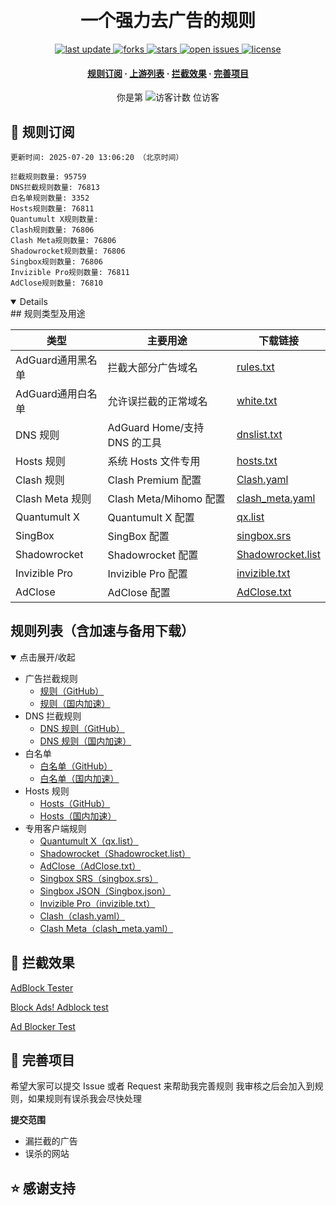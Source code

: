 <div align="center">
<h1 align="center"><br>一个强力去广告的规则</h1>
<p>
  <a href="https://github.com/045200/adbyebye">
    <img src="https://img.shields.io/github/last-commit/045200/adbyebye?style=flat-square" alt="last update" />
  </a>
  <a href="https://github.com/qq5460168/666">
    <img src="https://img.shields.io/github/forks/045200/adbyebye?style=flat-square" alt="forks" />
  </a>
  <a href="https://github.com/qq5460168/666">
    <img src="https://img.shields.io/github/stars/045200/adbyebye?style=flat-square" alt="stars" />
  </a>
  <a href="https://github.com/qq5460168/666/issues/">
    <img src="https://img.shields.io/github/issues/045200/adbyebye?style=flat-square" alt="open issues" />
  </a>
  <a href="https://github.com/qq5460168/666">
    <img src="https://img.shields.io/github/license/045200/adbyebye?style=flat-square" alt="license" />
  </a>
</p>

<h4>
    <a href="#a">规则订阅</a>
  <span> · </span>
    <a href="#b">上游列表</a>
  <span> · </span>
    <a href="#c">拦截效果</a>
  <span> · </span>
    <a href="#d">完善项目</a>
  </h4>

</div>

<div align="center">
  <!-- 访客计数，点击跳转到仓库主页 -->
你是第 <img src="https://profile-counter.glitch.me/045200/adbyebye/count.svg" alt="访客计数" /> 位访客
</div>
<h2 id="a">🎯 规则订阅</h2>

```
更新时间: 2025-07-20 13:06:20 （北京时间） 

拦截规则数量: 95759 
DNS拦截规则数量: 76813 
白名单规则数量: 3352 
Hosts规则数量: 76811 
Quantumult X规则数量:  
Clash规则数量: 76806 
Clash Meta规则数量: 76806 
Shadowrocket规则数量: 76806 
Singbox规则数量: 76806 
Invizible Pro规则数量: 76811 
AdClose规则数量: 76810 
```

<details open>
## 规则类型及用途

| 类型             | 主要用途                       | 下载链接                                                                            |
|------------------|------------------------------|-------------------------------------------------------------------------------------|
| AdGuard通用黑名单       | 拦截大部分广告域名             | [rules.txt](https://raw.githubusercontent.com/045200/adbyebye/refs/heads/master/rules.txt)     |
| AdGuard通用白名单       | 允许误拦截的正常域名           | [white.txt](https://raw.githubusercontent.com/045200/adbyebye/refs/heads/master/allow.txt)     |
| DNS 规则         | AdGuard Home/支持 DNS 的工具   | [dnslist.txt](https://raw.githubusercontent.com/045200/adbyebye/master/dns.txt)   |
| Hosts 规则       | 系统 Hosts 文件专用            | [hosts.txt](https://raw.githubusercontent.com/045200/adbyebye/master/hosts.txt)       |
| Clash 规则       | Clash Premium 配置             | [Clash.yaml](https://raw.githubusercontent.com/045200/adbyebye/master/clash.yaml) |
| Clash Meta 规则  | Clash Meta/Mihomo 配置         | [clash_meta.yaml](https://raw.githubusercontent.com/045200/adbyebye/master/clash_meta.yaml) |
| Quantumult X     | Quantumult X 配置              | [qx.list](https://raw.githubusercontent.com/045200/adbyebye/master/qx.list)           |
| SingBox          | SingBox 配置                   | [singbox.srs](https://raw.githubusercontent.com/045200/adbyebye/master/singbox.srs)   |
| Shadowrocket     | Shadowrocket 配置              | [Shadowrocket.list](https://raw.githubusercontent.com/045200/adbyebye/master/Shadowrocket.list) |
| Invizible Pro    | Invizible Pro 配置             | [invizible.txt](https://raw.githubusercontent.com/045200/adbyebye/master/invizible.txt) |
| AdClose          | AdClose 配置                   | [AdClose.txt](https://raw.githubusercontent.com/045200/adbyebye/master/AdClose.txt)   |


## 规则列表（含加速与备用下载）

<details open>
<summary>点击展开/收起</summary>

- 广告拦截规则  
  - [规则（GitHub）](https://raw.githubusercontent.com/qq5460168/666/master/rules.txt)
  - [规则（国内加速）](https://ghproxy.net/https://raw.githubusercontent.com/qq5460168/666/master/rules.txt)
- DNS 拦截规则  
  - [DNS 规则（GitHub）](https://raw.githubusercontent.com/qq5460168/666/master/dns.txt)
  - [DNS 规则（国内加速）](https://ghp.ci/https://raw.githubusercontent.com/qq5460168/666/master/dns.txt)
- 白名单  
  - [白名单（GitHub）](https://raw.githubusercontent.com/qq5460168/666/master/allow.txt)
  - [白名单（国内加速）](https://ghp.ci/https://raw.githubusercontent.com/qq5460168/666/master/allow.txt)
- Hosts 规则  
  - [Hosts（GitHub）](https://raw.githubusercontent.com/qq5460168/666/master/hosts.txt)
  - [Hosts（国内加速）](https://ghproxy.net/https://raw.githubusercontent.com/qq5460168/666/master/hosts.txt)
- 专用客户端规则  
  - [Quantumult X（qx.list）](https://raw.githubusercontent.com/qq5460168/666/master/qx.list)
  - [Shadowrocket（Shadowrocket.list）](https://raw.githubusercontent.com/qq5460168/666/master/Shadowrocket.list)
  - [AdClose（AdClose.txt）](https://raw.githubusercontent.com/qq5460168/666/master/AdClose.txt)
  - [Singbox SRS（singbox.srs）](https://raw.githubusercontent.com/qq5460168/666/master/singbox.srs)
  - [Singbox JSON（Singbox.json）](https://raw.githubusercontent.com/qq5460168/666/master/Singbox.json)
  - [Invizible Pro（invizible.txt）](https://raw.githubusercontent.com/qq5460168/666/master/invizible.txt)
  - [Clash（clash.yaml）](https://raw.githubusercontent.com/qq5460168/666/master/clash.yaml)
  - [Clash Meta（clash_meta.yaml）](https://raw.githubusercontent.com/qq5460168/666/master/clash_meta.yaml)

</details>



<h2 id="c">🚫 拦截效果</h2>

[AdBlock Tester](https://adblock-tester.com)

[Block Ads! Adblock test](https://blockads.fivefilters.org/)

[Ad Blocker Test](https://d3ward.github.io/toolz/adblock.html)

<h2 id="d">💬 完善项目</h2>

希望大家可以提交 Issue 或者 Request 来帮助我完善规则 我审核之后会加入到规则，如果规则有误杀我会尽快处理

**提交范围**

- 漏拦截的广告
- 误杀的网站

## ⭐ 感谢支持



